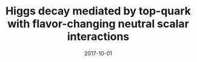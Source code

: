 ---
title: "Higgs decay mediated by top-quark with flavor-changing neutral scalar interactions"
collection: publications
permalink: /publication/2009-10-01-paper-title-number-1
excerpt: 'This is a recent paper, more of them will be reported soon.'
date: 2017-10-01
venue: 'J. Phys.: Conf. Ser.912 012032'
paperurl: 'https://iopscience.iop.org/article/10.1088/1742-6596/912/1/012032/pdf'
link: 'https://doi.org/10.1088/1742-6596/912/1/012032'
citation: 'Orduz-Ducuara, J. A. (2017). &quot;Higgs decay mediated by top-quark with flavor-changing neutral scalar interactions.&quot; <i>J. Phys.: Conf. Ser.912 012032</i>. 1(1).'
---